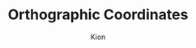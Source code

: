 ---
index : 4
author : Kion
title : Orthographic Coordinates
slug : gtk-astroids
source : https://github.com/kion-dgl/DashGL-GTK-Astroids-Tutorial/tree/master/04_Orthographic_Coordinates
length : 18
---